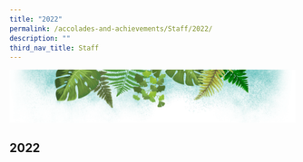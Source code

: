 ```yaml
---
title: "2022"
permalink: /accolades-and-achievements/Staff/2022/
description: ""
third_nav_title: Staff
---
```

![](/images/Banner.png)

2022
----